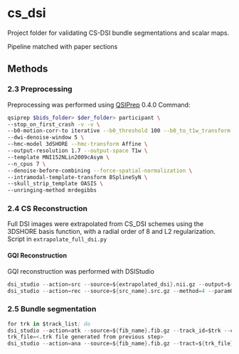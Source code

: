 # cs_dsi
Project folder for validating CS-DSI bundle segmentations and scalar maps. 

Pipeline matched with paper sections

## Methods

### 2.3 Preprocessing
Preprocessing was performed using [QSIPrep](https://qsiprep.readthedocs.io/en/latest/) 0.4.0
Command:
```bash
qsiprep $bids_folder> $der_folder> participant \
--stop_on_first_crash -v -v \
--b0-motion-corr-to iterative --b0_threshold 100 --b0_to_t1w_transform Rigid \
--dwi-denoise-window 5 \
--hmc-model 3dSHORE --hmc-transform Affine \
--output-resolution 1.7 --output-space T1w \
--template MNI152NLin2009cAsym \
--n_cpus 7 \
--denoise-before-combining --force-spatial-normalization \
--intramodal-template-transform BSplineSyN \
--skull_strip_template OASIS \
--unringing-method mrdegibbs 
```

### 2.4 CS Reconstruction
Full DSI images were extrapolated from CS_DSI schemes using the 3DSHORE basis function, with a radial order of 8 and L2 regularization.
Script in `extrapolate_full_dsi.py`

#### **GQI Reconstruction**
GQI reconstruction was performed with DSIStudio
```s
dsi_studio --action=src --source=${extrapolated_dsi}.nii.gz --output=${src_name}.src.gz #create src file for processing with DSI studio
dsi_studio --action=rec --source=${src_name}.src.gz --method=4 --param0=1.25 --record_odf=0 --align_acpc=0 --check_btable=1 --output ${fib_name}.fib.gz #GQI reconstruction
```

### 2.5 Bundle segmentation
```s
for trk in $track_list; do
dsi_studio --action=atk --source=${fib_name}.fib.gz --track_id=$trk --check_ending=0 --thread_count=1 #single thread count because parallelization fails in this version of DSIstudio
trk_file=<.trk file generated from previous step>
dsi_studio --action=ana --source=${fib_name}.fib.gz --tract=${trk_file}.tt.gz --output=${trk_file}_mask.nii.gz --thread_count=1 #make binary mask of bundle
```



